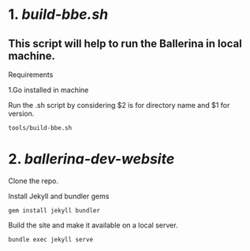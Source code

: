 

# 1. *build-bbe.sh*

## This script will help to run the Ballerina in local machine.

Requirements

1.Go installed in machine

Run the .sh script by considering $2 is for directory name and $1 for version.
```
tools/build-bbe.sh 
```

# 2. *ballerina-dev-website*

Clone the repo.

Install Jekyll and bundler gems
```
gem install jekyll bundler
```

Build the site and make it available on a local server.
```
bundle exec jekyll serve
```